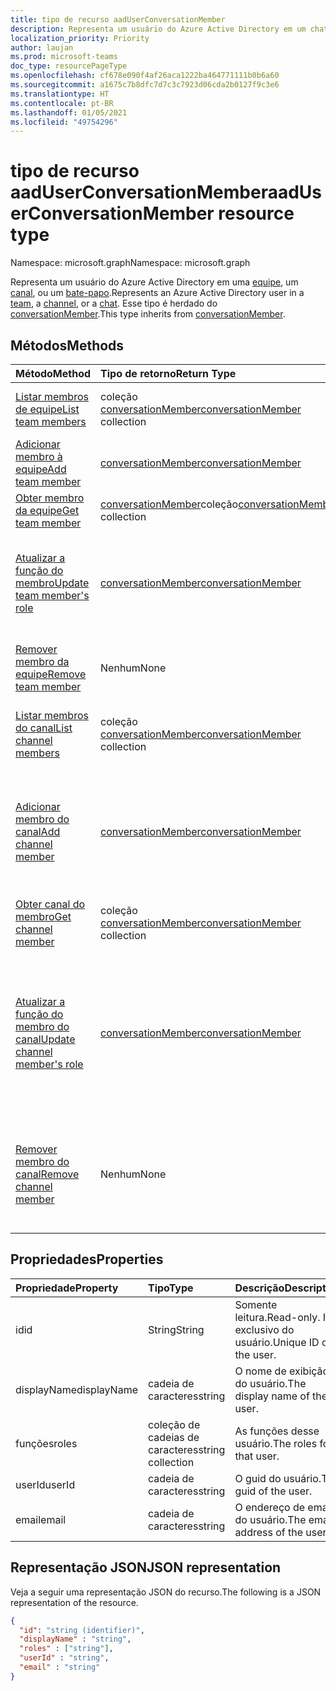 ```yaml
---
title: tipo de recurso aadUserConversationMember
description: Representa um usuário do Azure Active Directory em um chat ou canal.
localization_priority: Priority
author: laujan
ms.prod: microsoft-teams
doc_type: resourcePageType
ms.openlocfilehash: cf678e090f4af26aca1222ba464771111b0b6a60
ms.sourcegitcommit: a1675c7b8dfc7d7c3c7923d06cda2b0127f9c3e6
ms.translationtype: HT
ms.contentlocale: pt-BR
ms.lasthandoff: 01/05/2021
ms.locfileid: "49754296"
---
```

# <a name="aaduserconversationmember-resource-type"></a><span data-ttu-id="522c6-103">tipo de recurso aadUserConversationMember</span><span class="sxs-lookup"><span data-stu-id="522c6-103">aadUserConversationMember resource type</span></span>

<span data-ttu-id="522c6-104">Namespace: microsoft.graph</span><span class="sxs-lookup"><span data-stu-id="522c6-104">Namespace: microsoft.graph</span></span>

<span data-ttu-id="522c6-105">Representa um usuário do Azure Active Directory em uma [equipe](team.md), um [canal](channel.md), ou um [bate-papo](chat.md).</span><span class="sxs-lookup"><span data-stu-id="522c6-105">Represents an Azure Active Directory user in a [team](team.md), a [channel](channel.md), or a [chat](chat.md).</span></span>
<span data-ttu-id="522c6-106">Esse tipo é herdado do [conversationMember](conversationmember.md).</span><span class="sxs-lookup"><span data-stu-id="522c6-106">This type inherits from [conversationMember](conversationmember.md).</span></span>

## <a name="methods"></a><span data-ttu-id="522c6-107">Métodos</span><span class="sxs-lookup"><span data-stu-id="522c6-107">Methods</span></span>

| <span data-ttu-id="522c6-108">Método</span><span class="sxs-lookup"><span data-stu-id="522c6-108">Method</span></span>       | <span data-ttu-id="522c6-109">Tipo de retorno</span><span class="sxs-lookup"><span data-stu-id="522c6-109">Return Type</span></span>  |<span data-ttu-id="522c6-110">Descrição</span><span class="sxs-lookup"><span data-stu-id="522c6-110">Description</span></span>|
|:---------------|:--------|:----------|
|[<span data-ttu-id="522c6-111">Listar membros de equipe</span><span class="sxs-lookup"><span data-stu-id="522c6-111">List team members</span></span>](../api/team-list-members.md)|<span data-ttu-id="522c6-112">coleção [conversationMember](../resources/conversationmember.md)</span><span class="sxs-lookup"><span data-stu-id="522c6-112">[conversationMember](../resources/conversationmember.md) collection</span></span>|<span data-ttu-id="522c6-113">Obtenha a lista de membros nessa equipe.</span><span class="sxs-lookup"><span data-stu-id="522c6-113">Get the list of members in the team.</span></span>|
|[<span data-ttu-id="522c6-114">Adicionar membro à equipe</span><span class="sxs-lookup"><span data-stu-id="522c6-114">Add team member</span></span>](../api/team-post-members.md)|[<span data-ttu-id="522c6-115">conversationMember</span><span class="sxs-lookup"><span data-stu-id="522c6-115">conversationMember</span></span>](../resources/conversationmember.md)|<span data-ttu-id="522c6-116">Adicione um novo membro à equipe.</span><span class="sxs-lookup"><span data-stu-id="522c6-116">Add a new member to the team.</span></span>|
|[<span data-ttu-id="522c6-117">Obter membro da equipe</span><span class="sxs-lookup"><span data-stu-id="522c6-117">Get team member</span></span>](../api/team-get-members.md) | <span data-ttu-id="522c6-118">[conversationMember](conversationmember.md)coleção</span><span class="sxs-lookup"><span data-stu-id="522c6-118">[conversationMember](conversationmember.md) collection</span></span> | <span data-ttu-id="522c6-119">Obtenha um membro na equipe.</span><span class="sxs-lookup"><span data-stu-id="522c6-119">Get a member in the team.</span></span>|
|[<span data-ttu-id="522c6-120">Atualizar a função do membro</span><span class="sxs-lookup"><span data-stu-id="522c6-120">Update team member's role</span></span>](../api/team-update-members.md)|[<span data-ttu-id="522c6-121">conversationMember</span><span class="sxs-lookup"><span data-stu-id="522c6-121">conversationMember</span></span>](../resources/conversationmember.md)|<span data-ttu-id="522c6-122">Alterar um membro para um proprietário ou voltar para um membro regular.</span><span class="sxs-lookup"><span data-stu-id="522c6-122">Change a member to an owner or back to a regular member.</span></span>|
|[<span data-ttu-id="522c6-123">Remover membro da equipe</span><span class="sxs-lookup"><span data-stu-id="522c6-123">Remove team member</span></span>](../api/team-delete-members.md)|<span data-ttu-id="522c6-124">Nenhum</span><span class="sxs-lookup"><span data-stu-id="522c6-124">None</span></span>|<span data-ttu-id="522c6-125">Remova um membro existente da equipe.</span><span class="sxs-lookup"><span data-stu-id="522c6-125">Remove an existing member from the team.</span></span>|
|[<span data-ttu-id="522c6-126">Listar membros do canal</span><span class="sxs-lookup"><span data-stu-id="522c6-126">List channel members</span></span>](../api/channel-list-members.md) | <span data-ttu-id="522c6-127">coleção [conversationMember](conversationmember.md)</span><span class="sxs-lookup"><span data-stu-id="522c6-127">[conversationMember](conversationmember.md) collection</span></span> | <span data-ttu-id="522c6-128">Obter a lista de todos os membros em um canal.</span><span class="sxs-lookup"><span data-stu-id="522c6-128">Get the list of all members in a channel.</span></span>|
|[<span data-ttu-id="522c6-129">Adicionar membro do canal</span><span class="sxs-lookup"><span data-stu-id="522c6-129">Add channel member</span></span>](../api/channel-post-members.md) | [<span data-ttu-id="522c6-130">conversationMember</span><span class="sxs-lookup"><span data-stu-id="522c6-130">conversationMember</span></span>](conversationmember.md) | <span data-ttu-id="522c6-131">Adicionar um membro a um canal.</span><span class="sxs-lookup"><span data-stu-id="522c6-131">Add a member to a channel.</span></span> <span data-ttu-id="522c6-132">Somente suportado para `channel` com o membershipType de `private`.</span><span class="sxs-lookup"><span data-stu-id="522c6-132">Only supported for `channel` with membershipType of `private`.</span></span>|
|[<span data-ttu-id="522c6-133">Obter canal do membro</span><span class="sxs-lookup"><span data-stu-id="522c6-133">Get channel member</span></span>](../api/channel-get-members.md) | <span data-ttu-id="522c6-134">coleção [conversationMember](conversationmember.md)</span><span class="sxs-lookup"><span data-stu-id="522c6-134">[conversationMember](conversationmember.md) collection</span></span> | <span data-ttu-id="522c6-135">Obtenha um membro em um canal.</span><span class="sxs-lookup"><span data-stu-id="522c6-135">Get a member in a channel.</span></span>|
|[<span data-ttu-id="522c6-136">Atualizar a função do membro do canal</span><span class="sxs-lookup"><span data-stu-id="522c6-136">Update channel member's role</span></span>](../api/channel-update-members.md) | [<span data-ttu-id="522c6-137">conversationMember</span><span class="sxs-lookup"><span data-stu-id="522c6-137">conversationMember</span></span>](conversationmember.md) | <span data-ttu-id="522c6-138">Atualize as propriedades de um membro do canal.</span><span class="sxs-lookup"><span data-stu-id="522c6-138">Update the properties of a member of the channel.</span></span> <span data-ttu-id="522c6-139">Suportado só para o canal com MembershipType de`private`.</span><span class="sxs-lookup"><span data-stu-id="522c6-139">Only supported for channel with membershipType of `private`.</span></span>|
|[<span data-ttu-id="522c6-140">Remover membro do canal</span><span class="sxs-lookup"><span data-stu-id="522c6-140">Remove channel member</span></span>](../api/channel-delete-members.md) | <span data-ttu-id="522c6-141">Nenhum</span><span class="sxs-lookup"><span data-stu-id="522c6-141">None</span></span> | <span data-ttu-id="522c6-142">Exclua um membro de um canal.</span><span class="sxs-lookup"><span data-stu-id="522c6-142">Delete a member from a channel.</span></span> <span data-ttu-id="522c6-143">Suportado só com o `channelType` de `private`.</span><span class="sxs-lookup"><span data-stu-id="522c6-143">Only supported for `channelType` of `private`.</span></span>|

## <a name="properties"></a><span data-ttu-id="522c6-144">Propriedades</span><span class="sxs-lookup"><span data-stu-id="522c6-144">Properties</span></span>

| <span data-ttu-id="522c6-145">Propriedade</span><span class="sxs-lookup"><span data-stu-id="522c6-145">Property</span></span>   | <span data-ttu-id="522c6-146">Tipo</span><span class="sxs-lookup"><span data-stu-id="522c6-146">Type</span></span> |<span data-ttu-id="522c6-147">Descrição</span><span class="sxs-lookup"><span data-stu-id="522c6-147">Description</span></span>|
|:---------------|:--------|:----------|
|<span data-ttu-id="522c6-148">id</span><span class="sxs-lookup"><span data-stu-id="522c6-148">id</span></span>|<span data-ttu-id="522c6-149">String</span><span class="sxs-lookup"><span data-stu-id="522c6-149">String</span></span>| <span data-ttu-id="522c6-150">Somente leitura.</span><span class="sxs-lookup"><span data-stu-id="522c6-150">Read-only.</span></span> <span data-ttu-id="522c6-151">ID exclusivo do usuário.</span><span class="sxs-lookup"><span data-stu-id="522c6-151">Unique ID of the user.</span></span>|
|<span data-ttu-id="522c6-152">displayName</span><span class="sxs-lookup"><span data-stu-id="522c6-152">displayName</span></span>| <span data-ttu-id="522c6-153">cadeia de caracteres</span><span class="sxs-lookup"><span data-stu-id="522c6-153">string</span></span> | <span data-ttu-id="522c6-154">O nome de exibição do usuário.</span><span class="sxs-lookup"><span data-stu-id="522c6-154">The display name of the user.</span></span> |
|<span data-ttu-id="522c6-155">funções</span><span class="sxs-lookup"><span data-stu-id="522c6-155">roles</span></span>| <span data-ttu-id="522c6-156">coleção de cadeias de caracteres</span><span class="sxs-lookup"><span data-stu-id="522c6-156">string collection</span></span> | <span data-ttu-id="522c6-157">As funções desse usuário.</span><span class="sxs-lookup"><span data-stu-id="522c6-157">The roles for that user.</span></span> |
|<span data-ttu-id="522c6-158">userId</span><span class="sxs-lookup"><span data-stu-id="522c6-158">userId</span></span>| <span data-ttu-id="522c6-159">cadeia de caracteres</span><span class="sxs-lookup"><span data-stu-id="522c6-159">string</span></span> | <span data-ttu-id="522c6-160">O guid do usuário.</span><span class="sxs-lookup"><span data-stu-id="522c6-160">The guid of the user.</span></span> |
|<span data-ttu-id="522c6-161">email</span><span class="sxs-lookup"><span data-stu-id="522c6-161">email</span></span>| <span data-ttu-id="522c6-162">cadeia de caracteres</span><span class="sxs-lookup"><span data-stu-id="522c6-162">string</span></span>  | <span data-ttu-id="522c6-163">O endereço de email do usuário.</span><span class="sxs-lookup"><span data-stu-id="522c6-163">The email address of the user.</span></span> |

## <a name="json-representation"></a><span data-ttu-id="522c6-164">Representação JSON</span><span class="sxs-lookup"><span data-stu-id="522c6-164">JSON representation</span></span>

<span data-ttu-id="522c6-165">Veja a seguir uma representação JSON do recurso.</span><span class="sxs-lookup"><span data-stu-id="522c6-165">The following is a JSON representation of the resource.</span></span>

<!-- {
  "blockType": "resource",
  "baseType": "microsoft.graph.entity",
  "@odata.type": "microsoft.graph.aadUserConversationMember"
}-->

```json
{
  "id": "string (identifier)",
  "displayName" : "string",
  "roles" : ["string"],
  "userId" : "string",
  "email" : "string"
}
```

<!-- uuid: 8fcb5dbc-d5aa-4681-8e31-b001d5168d79
2015-10-25 14:57:30 UTC -->
<!--
{
  "type": "#page.annotation",
  "description": "aadUserConversationMember",
  "keywords": "",
  "section": "documentation",
  "tocPath": "",
  "suppressions": []
}
-->

